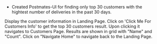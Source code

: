 * Created Postmates-UI for finding only top 30 customers with the hightest number of deliveries in the past 30 days.

Display the customer information in Landing Page.
Click on 'Click Me For Customers Info'  to get the top 30 customers result.
Upon clicking it navigates to Customers Page.
Results are shown in grid with "Name" and "Count".
Click on "Navigate Home" to navigate back to the Landing Page.